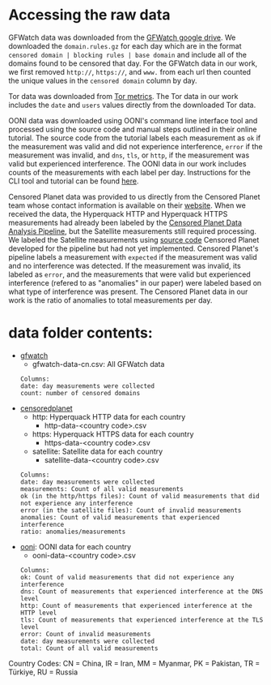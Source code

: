 # Accessing the raw data
GFWatch data was downloaded from the [GFWatch google drive](https://drive.google.com/drive/folders/1911y0-rLfTjrcoDdgKLhMj4c8rqd0Iyd). We downloaded the `domain.rules.gz` for each day which are in the format `censored domain | blocking rules | base domain` and include all of the domains found to be censored that day. For the GFWatch data in our work, we first removed `http://`, `https://`, and `www.` from each url then counted the unique values in the `censored domain` column by day. 

Tor data was downloaded from [Tor metrics](https://metrics.torproject.org/userstats-relay-country.html). The Tor data in our work includes the `date` and `users` values directly from the downloaded Tor data. 

OONI data was downloaded using OONI's command line interface tool and processed using the source code and manual steps outlined in their online tutorial. The source code from the tutorial labels each measurement as `ok` if the measurement was valid and did not experience interference, `error` if the measurement was invalid, and `dns`, `tls`, or `http`, if the measurement was valid but experienced interference. The OONI data in our work includes counts of the measurements with each label per day. Instructions for the CLI tool and tutorial can be found [here](https://ooni.org/notebooks/tutorial-russia-data-analysis-case-study.html).

Censored Planet data was provided to us directly from the Censored Planet team whose contact information is available on their [website](https://censoredplanet.org). When we received the data, the Hyperquack HTTP and Hyperquack HTTPS measurements had already been labeled by the [Censored Planet Data Analysis Pipeline](https://github.com/censoredplanet/censoredplanet-analysis/tree/master), but the Satellite measurements still required processing. We labeled the Satellite measurements using [source code](https://github.com/censoredplanet/censoredplanet-analysis/blob/master/table/queries/merged_reduced_scans.sql) Censored Planet developed for the pipeline but had not yet implemented. Censored Planet's pipeline labels a measurement with `expected` if the measurement was valid and no interference was detected. If the measurement was invalid, its labeled as `error`, and the measurements that were valid but experienced interference (refered to as "anomalies" in our paper) were labeled based on what type of interference was present. The Censored Planet data in our work is the ratio of anomalies to total measurements per day. 

# data folder contents:
- [gfwatch](/data/gfwatch)
    - gfwatch-data-cn.csv: All GFWatch data
    ```
    Columns:
    date: day measurements were collected
    count: number of censored domains
    ```
- [censoredplanet](/data/censoredplanet)
    - http: Hyperquack HTTP data for each country
        - http-data-\<country code>.csv
    - https: Hyperquack HTTPS data for each country
        - https-data-\<country code>.csv
    - satellite: Satellite data for each country
        - satellite-data-\<country code>.csv
  ```
  Columns:
  date: day measurements were collected
  measurements: Count of all valid measurements
  ok (in the http/https files): Count of valid measurements that did not experience any interference
  error (in the satellite files): Count of invalid measurements
  anomalies: Count of valid measurements that experienced interference
  ratio: anomalies/measurements
  ```
- [ooni](/data/ooni): OONI data for each country
    - ooni-data-\<country code>.csv
    ```
    Columns:
    ok: Count of valid measurements that did not experience any interference
    dns: Count of measurements that experienced interference at the DNS level
    http: Count of measurements that experienced interference at the HTTP level
    tls: Count of measurements that experienced interference at the TLS level
    error: Count of invalid measurements
    date: day measurements were collected
    total: Count of all valid measurements
    ```
Country Codes: CN = China, IR = Iran, MM = Myanmar, PK = Pakistan, TR = Türkiye, RU = Russia
